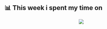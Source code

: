 ## 📊 This week i spent my time on
<div align="center">
<img src="https://svg-github-readme.vercel.app/api?type=waka"/>
</div>
